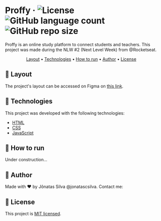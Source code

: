 
# Proffy &middot; ![License](https://img.shields.io/github/license/jonatascsilva/proffy-nlw?style=flat) ![GitHub language count](https://img.shields.io/github/languages/count/jonatascsilva/proffy-nlw?style=flat) ![GitHub repo size](https://img.shields.io/github/repo-size/jonatascsilva/proffy-nlw?style=flat)

Proffy is an online study platform to connect students and teachers. This project was made during the NLW #2 (Next Level Week) from @Rocketseat.

<p align="center">
 <a href="#-layout">Layout</a> • 
 <a href="#-technologies">Technologies</a> • 
 <a href="#-how-to-run">How to run</a> • 
 <a href="#-author">Author</a> • 
 <a href="#-license">License</a>
</p>

## 🎨 Layout

The project's layout can be accessed on Figma on [this link](https://www.figma.com/file/GHGS126t7WYjnPZdRKChJF/?viewer=1&node-id=).

## 🚀 Technologies

This project was developed with the following technologies:
- [HTML]()
- [CSS]()
- [JavaScript]()

## 🏁 How to run

Under construction...

## 📝 Author

Made with ♥ by Jônatas Silva @jonatascsilva.
Contact me: 

## 📕 License

This project is [MIT licensed](LICENSE.md).